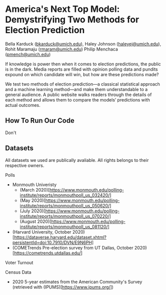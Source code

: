 # America's Next Top Model: Demystrifying Two Methods for Election Prediction

Bella Karduck (bkarduck@umich.edu), Haley Johnson (haleyej@umich.edu), Rohit Maramaju (rmaram@umich.edu) Philip Menchaca (pmench@umich.edu)

If knowledge is power then when it comes to election predictions, the public is in the dark. Media reports are filled with opinion polling data and pundits expound on which candidate will win, but how are these predictions made? 

We test two methods of election prediction—a classical statistical approach and a machine learning method—and make them understandable to a general audience. A public website walks readers through the details of each method and allows them to compare the models’ predictions with actual outcomes.

## How To Run Our Code 
Don't 


## Datasets 
All datasets we used are publically avaliable. All rights belongs to their respective owners.

Polls 
* Monmouth Univeristy 
    * (March 2020)[https://www.monmouth.edu/polling-institute/reports/monmouthpoll_us_032420/]
    * (May 2020)[https://www.monmouth.edu/polling-institute/reports/monmouthpoll_us_050620/]
    * (July 2020)[https://www.monmouth.edu/polling-institute/reports/monmouthpoll_us_070220/]
    * (August 2020)[https://www.monmouth.edu/polling-institute/reports/monmouthpoll_us_081120/]
* (Harvard University, October 2020)[https://dataverse.harvard.edu/dataset.xhtml?persistentId=doi:10.7910/DVN/E9N6PH]
* (COMETrends Pre-election survey from UT Dallas, October 2020)[https://cometrends.utdallas.edu/]

Voter Turnout 


Census Data
* 2020 5-year estimates from the American Community's Survey (retrieved with (IPUMS)[https://www.ipums.org/])